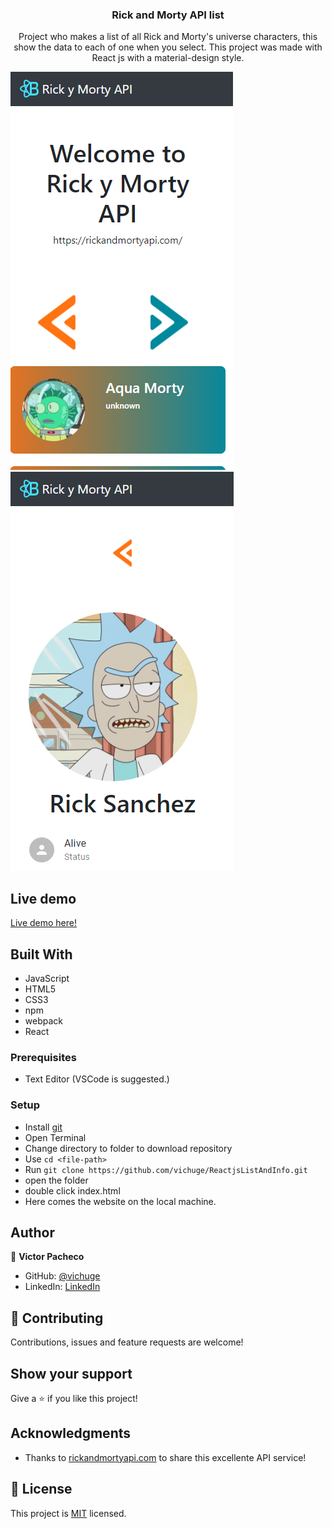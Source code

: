 <h3 align="center">Rick and Morty API list</h3>


<p align="center">Project who makes a list of all Rick and Morty's universe characters, this show the data to each of one when you select. This project was made with React js with a material-design style.</p>

![screenshot2](/screenshots/Screenshot_2.png)
![screenshot3](/screenshots/Screenshot_3.png)

## Live demo

[Live demo here!](https://vichuge.github.io/ReactjsListAndInfo/)

## Built With

- JavaScript
- HTML5
- CSS3
- npm
- webpack
- React

### Prerequisites

- Text Editor (VSCode is suggested.)

### Setup

- Install [git](https://git-scm.com/downloads)
- Open Terminal
- Change directory to folder to download repository
- Use `cd <file-path>`
- Run `git clone https://github.com/vichuge/ReactjsListAndInfo.git`
- open the folder
- double click index.html
- Here comes the website on the local machine.

## Author

👤 **Victor Pacheco**

- GitHub: [@vichuge](https://github.com/vichuge)
- LinkedIn: [LinkedIn](https://www.linkedin.com/in/victor-pacheco-7946aab2/)


## 🤝 Contributing

Contributions, issues and feature requests are welcome! 


## Show your support

Give a ⭐️ if you like this project!

## Acknowledgments

- Thanks to [rickandmortyapi.com](https://rickandmortyapi.com/) to share this excellente API service!


## 📝 License

This project is [MIT](./LICENSE) licensed.

